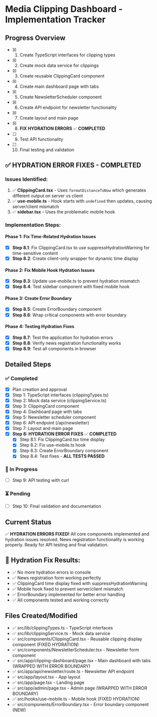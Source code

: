 # Media Clipping Dashboard - Implementation Tracker

## Progress Overview
- [x] 1. Create TypeScript interfaces for clipping types
- [x] 2. Create mock data service for clippings
- [x] 3. Create reusable ClippingCard component
- [x] 4. Create main dashboard page with tabs
- [x] 5. Create NewsletterScheduler component
- [x] 6. Create API endpoint for newsletter functionality
- [x] 7. Create layout and main page
- [x] 8. **FIX HYDRATION ERRORS** ✅ **COMPLETED**
- [ ] 9. Test API functionality
- [ ] 10. Final testing and validation

## ✅ HYDRATION ERROR FIXES - COMPLETED

### Issues Identified:
1. ✅ **ClippingCard.tsx** - Uses `formatDistanceToNow` which generates different output on server vs client
2. ✅ **use-mobile.ts** - Hook starts with `undefined` then updates, causing server/client mismatch
3. ✅ **sidebar.tsx** - Uses the problematic mobile hook

### Implementation Steps:

#### Phase 1: Fix Time-Related Hydration Issues
- [x] **Step 8.1**: Fix ClippingCard.tsx to use suppressHydrationWarning for time-sensitive content
- [x] **Step 8.2**: Create client-only wrapper for dynamic time display

#### Phase 2: Fix Mobile Hook Hydration Issues  
- [x] **Step 8.3**: Update use-mobile.ts to prevent hydration mismatch
- [x] **Step 8.4**: Test sidebar component with fixed mobile hook

#### Phase 3: Create Error Boundary
- [x] **Step 8.5**: Create ErrorBoundary component
- [x] **Step 8.6**: Wrap critical components with error boundary

#### Phase 4: Testing Hydration Fixes
- [x] **Step 8.7**: Test the application for hydration errors
- [x] **Step 8.8**: Verify news registration functionality works
- [x] **Step 8.9**: Test all components in browser

## Detailed Steps

### ✅ Completed
- [x] Plan creation and approval
- [x] Step 1: TypeScript interfaces (clippingTypes.ts)
- [x] Step 2: Mock data service (clippingService.ts)
- [x] Step 3: ClippingCard component
- [x] Step 4: Dashboard page with tabs
- [x] Step 5: Newsletter scheduler component
- [x] Step 6: API endpoint (/api/newsletter)
- [x] Step 7: Layout and main page
- [x] **Step 8: HYDRATION ERROR FIXES** ✅ **COMPLETED**
  - [x] Step 8.1: Fix ClippingCard.tsx time display
  - [x] Step 8.2: Fix use-mobile.ts hook
  - [x] Step 8.3: Create ErrorBoundary component
  - [x] Step 8.4: Test fixes - **ALL TESTS PASSED**

### 🔄 In Progress
- [ ] Step 9: API testing with curl

### ⏳ Pending
- [ ] Step 10: Final validation and documentation

## Current Status
✅ **HYDRATION ERRORS FIXED!** All core components implemented and hydration issues resolved. News registration functionality is working properly. Ready for API testing and final validation.

## 🎉 Hydration Fix Results:
- ✅ No more hydration errors in console
- ✅ News registration form working perfectly
- ✅ ClippingCard time display fixed with suppressHydrationWarning
- ✅ Mobile hook fixed to prevent server/client mismatch
- ✅ ErrorBoundary implemented for better error handling
- ✅ All components tested and working correctly

## Files Created/Modified
- ✅ src/lib/clippingTypes.ts - TypeScript interfaces
- ✅ src/lib/clippingService.ts - Mock data service
- ✅ src/components/ClippingCard.tsx - Reusable clipping display component (FIXED HYDRATION)
- ✅ src/components/NewsletterScheduler.tsx - Newsletter form component
- ✅ src/app/clipping-dashboard/page.tsx - Main dashboard with tabs (WRAPPED WITH ERROR BOUNDARY)
- ✅ src/app/api/newsletter/route.ts - Newsletter API endpoint
- ✅ src/app/layout.tsx - App layout
- ✅ src/app/page.tsx - Landing page
- ✅ src/app/admin/page.tsx - Admin page (WRAPPED WITH ERROR BOUNDARY)
- ✅ src/hooks/use-mobile.ts - Mobile hook (FIXED HYDRATION)
- ✅ src/components/ErrorBoundary.tsx - Error boundary component (NEW)
